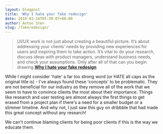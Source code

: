 ```yaml
---
layout: blogpost
title: 'Why I hate your fake redesign'
date: 2018-03-16T05:39:07+00:00
author: Anton Sten
slug: /fakeredesign/
---
```


>UI/UX work is not just about creating a beautiful picture. It’s about addressing your clients’ needs by providing new experiences for users and inspiring them to take action. It’s vital to do your research, discuss ideas with product managers, understand business needs, and check your assumptions. Only after all of that can you begin drawing.**[Why I hate your fake redesign](https://medium.com/pixelpoint/why-i-hate-your-fake-redesign-177a626d7f95)**

While I might consider 'hate' a far too strong word (or HATE all caps as the original title is) - I've always found these 'concepts' to be problematic. They are not beneficial for our industry as they remove all of the work that we seem to have to convince clients the most about their importance. Things like research and user testing are almost always the first things to get erased from a project plan if there's a need for a smaller budget or a slimmer timeline. And why not, I just saw this guy on dribbble that had made this great concept without any research!

We can't continue blaming clients for being poor clients if this is the way we educate them. 
